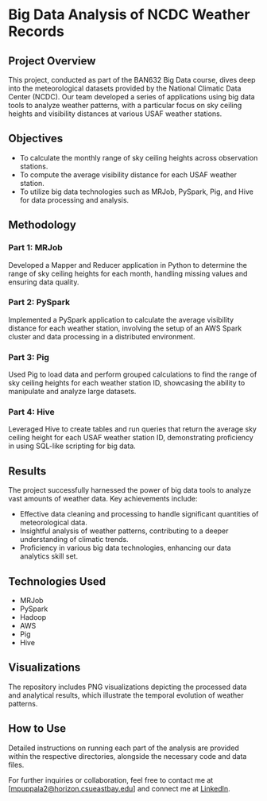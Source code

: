 # Big Data Analysis of NCDC Weather Records

## Project Overview

This project, conducted as part of the BAN632 Big Data course, dives deep into the meteorological datasets provided by the National Climatic Data Center (NCDC). Our team developed a series of applications using big data tools to analyze weather patterns, with a particular focus on sky ceiling heights and visibility distances at various USAF weather stations.

## Objectives

- To calculate the monthly range of sky ceiling heights across observation stations.
- To compute the average visibility distance for each USAF weather station.
- To utilize big data technologies such as MRJob, PySpark, Pig, and Hive for data processing and analysis.

## Methodology

### Part 1: MRJob
Developed a Mapper and Reducer application in Python to determine the range of sky ceiling heights for each month, handling missing values and ensuring data quality.

### Part 2: PySpark
Implemented a PySpark application to calculate the average visibility distance for each weather station, involving the setup of an AWS Spark cluster and data processing in a distributed environment.

### Part 3: Pig
Used Pig to load data and perform grouped calculations to find the range of sky ceiling heights for each weather station ID, showcasing the ability to manipulate and analyze large datasets.

### Part 4: Hive
Leveraged Hive to create tables and run queries that return the average sky ceiling height for each USAF weather station ID, demonstrating proficiency in using SQL-like scripting for big data.

## Results

The project successfully harnessed the power of big data tools to analyze vast amounts of weather data. Key achievements include:

- Effective data cleaning and processing to handle significant quantities of meteorological data.
- Insightful analysis of weather patterns, contributing to a deeper understanding of climatic trends.
- Proficiency in various big data technologies, enhancing our data analytics skill set.

## Technologies Used

- MRJob
- PySpark
- Hadoop
- AWS
- Pig
- Hive

## Visualizations

The repository includes PNG visualizations depicting the processed data and analytical results, which illustrate the temporal evolution of weather patterns.

## How to Use

Detailed instructions on running each part of the analysis are provided within the respective directories, alongside the necessary code and data files.

For further inquiries or collaboration, feel free to contact me at [mpuppala2@horizon.csueastbay.edu] and connect me at [LinkedIn](https://www.linkedin.com/in/madhu-sudhan-reddy-puppala/).

